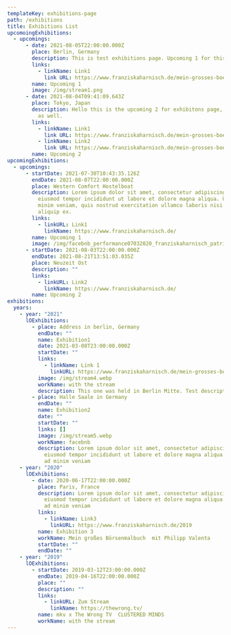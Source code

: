 ```yaml
---
templateKey: exhibitions-page
path: /exhibitions
title: Exhibitions List
upcomoingExhibitions:
  - upcomings:
      - date: 2021-08-05T22:00:00.000Z
        place: Berlin, Germany
        description: This is test exhibitions page. Upcoming 1 for this page.
        links:
          - linkName: Link1
            link URL: https://www.franziskaharnisch.de/mein-grosses-boersenmalbuch
        name: Upcoming 1
        image: /img/stream1.png
      - date: 2021-08-04T09:41:09.643Z
        place: Tokyo, Japan
        description: Hello this is the upcoming 2 for exhibitons page, you can edit here
          as well.
        links:
          - linkName: Link1
            link URL: https://www.franziskaharnisch.de/mein-grosses-boersenmalbuch
          - linkName: Link2
            link URL: https://www.franziskaharnisch.de/mein-grosses-boersenmalbuch
        name: Upcoming 2
upcomingExhibitions:
  - upcomings:
      - startDate: 2021-07-30T10:43:35.126Z
        endDate: 2021-08-07T22:00:00.000Z
        place: Western Comfort Hostelboat
        description: Lorem ipsum dolor sit amet, consectetur adipiscing elit, sed do
          eiusmod tempor incididunt ut labore et dolore magna aliqua. Ut enim ad
          minim veniam, quis nostrud exercitation ullamco laboris nisi ut
          aliquip ex.
        links:
          - linkURL: Link1
            linkName: https://www.franziskaharnisch.de/
        name: Upcoming 1
        image: /img/facebnb_performance07032020_franziskaharnisch_patricia-detmering_02.jpg
      - startDate: 2021-08-03T22:00:00.000Z
        endDate: 2021-08-21T13:51:03.035Z
        place: Neuzeit Ost
        description: ""
        links:
          - linkURL: Link2
            linkName: https://www.franziskaharnisch.de/
        name: Upcoming 2
exhibitions:
  years:
    - year: "2021"
      lOExhibitions:
        - place: Address in berlin, Germany
          endDate: ""
          name: Exhibition1
          date: 2021-03-08T23:00:00.000Z
          startDate: ""
          links:
            - linkName: Link 1
              linkURL: https://www.franziskaharnisch.de/mein-grosses-boersenmalbuch
          image: /img/stream4.webp
          workName: with the stream
          description: This one was held in Berlin Mitte. Test description.
        - place: Halle Saale in Germany
          endDate: ""
          name: Exhibition2
          date: ""
          startDate: ""
          links: []
          image: /img/stream5.webp
          workName: facebnb
          description: Lorem ipsum dolor sit amet, consectetur adipiscing elit, sed do
            eiusmod tempor incididunt ut labore et dolore magna aliqua. Ut enim
            ad minim veniam
    - year: "2020"
      lOExhibitions:
        - date: 2020-06-17T22:00:00.000Z
          place: Paris, France
          description: Lorem ipsum dolor sit amet, consectetur adipiscing elit, sed do
            eiusmod tempor incididunt ut labore et dolore magna aliqua. Ut enim
            ad minim veniam
          links:
            - linkName: Link3
              linkURL: https://www.franziskaharnisch.de/2019
          name: Exhibition 3
          workName: Mein großes Börsenmalbuch  mit Philipp Valenta
          startDate: ""
          endDate: ""
    - year: "2019"
      lOExhibitions:
        - startDate: 2019-03-12T23:00:00.000Z
          endDate: 2019-04-16T22:00:00.000Z
          place: ""
          description: ""
          links:
            - linkURL: Zum Stream
              linkName: https://thewrong.tv/
          name: mkv x The Wrong TV  CLUSTERED MINDS
          workName: with the stream
---
```

